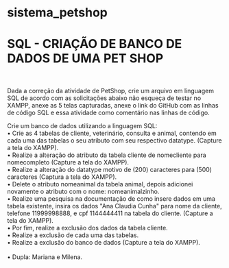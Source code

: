 # sistema_petshop

<h1>SQL - CRIAÇÃO DE BANCO DE DADOS DE UMA PET SHOP</h1><br>

Dada a correção da atividade de PetShop, crie um arquivo em linguagem SQL de acordo com as solicitações abaixo não esqueça de testar no XAMPP, anexe as 5 telas capturadas, anexe o link do GitHub com as linhas de código SQL e essa atividade como comentário nas linhas de código.<br>

Crie um banco de dados utilizando a linguagem SQL:<br><bold>
• Crie as 4 tabelas de cliente, veterinário, consulta e animal, contendo em cada uma das tabelas o seu atributo com seu respectivo datatype. (Capture a tela do XAMPP).<br>
• Realize a alteração do atributo da tabela cliente de nomecliente para nomecompleto (Capture a tela do XAMPP).<br>
• Realize a alteração do datatype motivo de (200) caracteres para (500) caracteres (Captura a tela do XAMPP).<br>
• Delete o atributo nomeanimal da tabela animal, depois adicionei novamente o atributo com o nome: nomeanimalzinho.<br>
• Realize uma pesquisa na documentação de como insere dados em uma tabela existente, insira os dados "Ana Claudia Cunha" para nome da cliente, telefone 11999998888, e cpf 1144444411 na tabela do cliente. (Capture a tela do XAMPP).<br>
• Por fim, realize a exclusão dos dados da tabela cliente.<br>
• Realize a exclusão de cada uma das tabelas.<br>
• Realize a exclusão do banco de dados (Capture a tela do XAMPP).<br><br>
• Dupla: Mariana e Milena.
